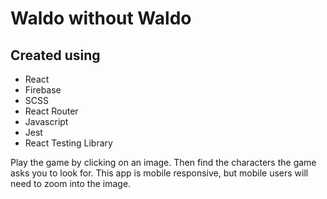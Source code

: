 # Waldo without Waldo

## Created using

- React
- Firebase
- SCSS
- React Router
- Javascript
- Jest
- React Testing Library

Play the game by clicking on an image. Then find the characters the game asks you to look for. This app is mobile responsive, but mobile users will need to zoom into the image.

